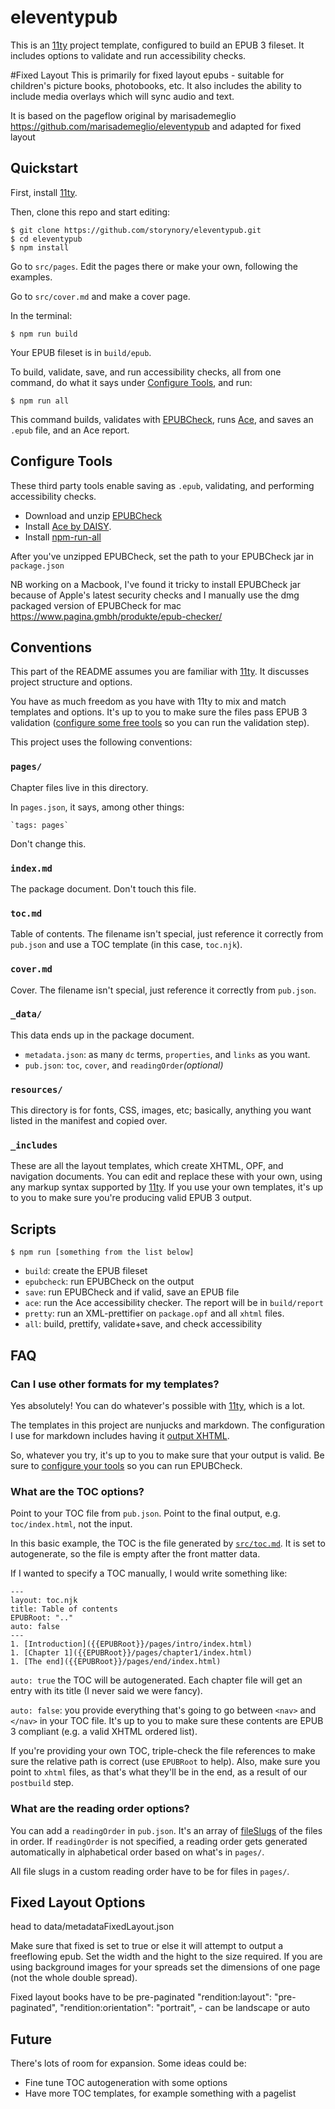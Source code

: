 # eleventypub

This is an [11ty](https://11ty.io) project template, configured to build an EPUB 3 fileset. It includes options to validate and run accessibility checks.

#Fixed Layout
This is primarily for fixed layout epubs - suitable for children's picture books, photobooks, etc.
It also includes the ability to include media overlays which will sync audio and text.  

It is based on the pageflow original  by marisademeglio  https://github.com/marisademeglio/eleventypub
and adapted for fixed layout

## Quickstart
First, install [11ty](https://11ty.io).

Then, clone this repo and start editing:

    $ git clone https://github.com/storynory/eleventypub.git
    $ cd eleventypub
    $ npm install

Go to `src/pages`. Edit the pages there or make your own, following the examples.

Go to `src/cover.md` and make a cover page.

In the terminal:

    $ npm run build

Your EPUB fileset is in `build/epub`.

To build, validate, save, and run accessibility checks, all from one command, do what it says under [Configure Tools](#configure-tools), and run:

    $ npm run all

This command builds, validates with [EPUBCheck](https://github.com/w3c/epubcheck), runs [Ace](https://daisy.github.io/ace), and saves an `.epub` file, and an Ace report.

## Configure Tools

These third party tools enable saving as `.epub`, validating, and performing accessibility checks.

- Download and unzip [EPUBCheck](https://github.com/w3c/epubcheck)
- Install [Ace by DAISY](https://daisy.github.io/ace).
- Install [npm-run-all](https://www.npmjs.com/package/npm-run-all)

After you've unzipped EPUBCheck, set the path to your EPUBCheck jar in `package.json`

NB working on a Macbook, I've found it tricky to install EPUBCheck jar because of Apple's latest security checks and I manually use the dmg packaged version of EPUBCheck for mac  https://www.pagina.gmbh/produkte/epub-checker/




## Conventions

This part of the README assumes you are familiar with [11ty](https://11ty.io). It discusses project structure and options.

You have as much freedom as you have with 11ty to mix and match templates and options. It's up to you to make sure the files pass EPUB 3 validation ([configure some free tools](#configure-tools) so you can run the validation step).

This project uses the following conventions:

### `pages/`
Chapter files live in this directory.

In `pages.json`, it says, among other things:

    `tags: pages`

Don't change this.

### `index.md`
The package document. Don't touch this file.

### `toc.md`
Table of contents. The filename isn't special, just reference it correctly from `pub.json` and use a TOC template (in this case, `toc.njk`).

### `cover.md`
Cover. The filename isn't special, just reference it correctly from `pub.json`.

### `_data/`
This data ends up in the package document.
  - `metadata.json`: as many `dc` terms, `properties`, and `links` as you want.
  - `pub.json`: `toc`, `cover`, and `readingOrder`_(optional)_

### `resources/`
This directory is for fonts, CSS, images, etc; basically, anything you want listed in the manifest and copied over.

### `_includes`
These are all the layout templates, which create XHTML, OPF, and navigation documents. You can edit and replace these with your own, using any markup syntax supported by [11ty](https://11ty.io). If you use your own templates, it's up to you to make sure you're producing valid EPUB 3 output.

## Scripts

    $ npm run [something from the list below]

- `build`: create the EPUB fileset
- `epubcheck`: run EPUBCheck on the output
- `save`: run EPUBCheck and if valid, save an EPUB file
- `ace`: run the Ace accessibility checker. The report will be in `build/report`
- `pretty`: run an XML-prettifier on `package.opf` and all `xhtml` files.
- `all`: build, prettify, validate+save, and check accessibility

## FAQ

### Can I use other formats for my templates?

Yes absolutely! You can do whatever's possible with [11ty](https://11ty.io), which is a lot.

The templates in this project are nunjucks and markdown. The configuration I use for markdown includes having it [output XHTML](https://github.com/marisademeglio/eleventypub/blob/5af185071780aa650ea79939b671177e1db3591f/.eleventy.js#L22).  


So, whatever you try, it's up to you to make sure that your output is valid. Be sure to [configure your tools](#configure-tools) so you can run EPUBCheck.

### What are the TOC options?

Point to your TOC file from `pub.json`. Point to the final output, e.g. `toc/index.html`, not the input.

In this basic example, the TOC is the file generated by [`src/toc.md`](https://github.com/marisademeglio/eleventypub/blob/master/src/toc.md). It is set to autogenerate, so the file is empty after the front matter data.

If I wanted to specify a TOC manually, I would write something like:

```
---
layout: toc.njk
title: Table of contents
EPUBRoot: ".."
auto: false
---
1. [Introduction]({{EPUBRoot}}/pages/intro/index.html)
1. [Chapter 1]({{EPUBRoot}}/pages/chapter1/index.html)
1. [The end]({{EPUBRoot}}/pages/end/index.html)
```

`auto: true` the TOC will be autogenerated. Each chapter file will get an entry with its title (I never said we were fancy).

`auto: false`: you provide everything that's going to go between `<nav>` and `</nav>` in your TOC file. It's up to you to make sure these contents are EPUB 3 compliant (e.g. a valid XHTML ordered list).

If you're providing your own TOC, triple-check the file references to make sure the relative path is correct (use `EPUBRoot` to help). Also, make sure you point to `xhtml` files, as that's what they'll be in the end, as a result of our `postbuild` step.

### What are the reading order options?

You can add a `readingOrder` in `pub.json`. It's an array of [fileSlugs](https://www.11ty.io/docs/data/#fileslug) of the files in order. If `readingOrder` is not specified, a reading order gets generated automatically in alphabetical order based on what's in `pages/`.

All file slugs in a custom reading order have to be for files in `pages/`.


## Fixed Layout Options
head to data/metadataFixedLayout.json

Make sure that fixed is set to true or else it will attempt to output a freeflowing epub. 
Set the width and the hight to the size required.  If you are using background images for your spreads set the dimensions of one page (not the whole double spread).

Fixed layout books have to be pre-paginated
 "rendition:layout": "pre-paginated",
 "rendition:orientation": "portrait",  - can be landscape or auto




## Future

There's lots of room for expansion. Some ideas could be:

- Fine tune TOC autogeneration with some options
- Have more TOC templates, for example something with a pagelist
